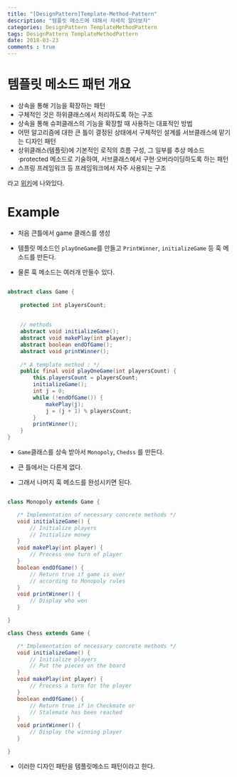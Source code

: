 ```yaml
---
title: "[DesignPattern]Template-Method-Pattern"
description: "템플릿 메소드에 대해서 자세히 알아보자"
categories: DesignPattern TemplateMethodPattern
tags: DesignPattern TemplateMethodPattern
date: 2018-03-23
comments : true
---
```


# 템플릿 메소드 패턴 개요

*  상속을 통해 기능을 확장하는 패턴
*  구체적인 것은 하위클래스에서 처리하도록 하는 구조
*  상속을 통해 슈퍼클래스의 기능을 확장할 때 사용하는 대표적인 방법
*  어떤 알고리즘에 대한 큰 틀이 결정된 상태에서 구체적인 설계를 서브클래스에 맡기는 디자인 패턴
*  상위클래스(템플릿)에 기본적인 로직의 흐름 구성, 그 일부를 추상 메소드·protected 메소드로 기술하여, 서브클래스에서 구현·오버라이딩하도록 하는 패턴
*  스프링 프레임워크 등 프레임워크에서 자주 사용되는 구조

라고 [위키](https://zetawiki.com/wiki/Template_Method_%ED%8C%A8%ED%84%B4)에 나와있다.

# Example

* 처음 큰틀에서 game 클래스를 생성

* 템플릿 메소드인 `playOneGame`를 만들고 `PrintWinner`, `initializeGame` 등 훅 메소드를 만든다.

* 물론 훅 메소드는 여러개 만들수 있다.

```java

abstract class Game {
 
    protected int playersCount;
    
    
    // methods
    abstract void initializeGame();
    abstract void makePlay(int player);
    abstract boolean endOfGame();
    abstract void printWinner(); 
 
    /* A template method : */
    public final void playOneGame(int playersCount) {
        this.playersCount = playersCount;
        initializeGame();
        int j = 0;
        while (!endOfGame()) {
            makePlay(j);
            j = (j + 1) % playersCount;
        }
        printWinner();
    }
}
 ```
 
 * `Game`클래스를 상속 받아서 `Monopoly`, `Chedss` 를 만든다. 
 
 * 큰 틀에서는 다른게 없다.
 
 * 그래서 나머지 훅 메소드를 완성시키면 된다.
  
 
 ```java
 
class Monopoly extends Game {
 
    /* Implementation of necessary concrete methods */
    void initializeGame() {
        // Initialize players
        // Initialize money
    }
    void makePlay(int player) {
        // Process one turn of player
    }
    boolean endOfGame() {
        // Return true if game is over 
        // according to Monopoly rules
    }
    void printWinner() {
        // Display who won
    }
 
}
 
class Chess extends Game {
 
    /* Implementation of necessary concrete methods */
    void initializeGame() {
        // Initialize players
        // Put the pieces on the board
    }
    void makePlay(int player) {
        // Process a turn for the player
    }
    boolean endOfGame() {
        // Return true if in Checkmate or 
        // Stalemate has been reached
    }
    void printWinner() {
        // Display the winning player
    }
 
}
```

* 이러한 디자인 패턴을 템플릿메소드 패턴이라고 한다.
